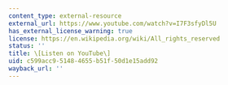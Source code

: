 ```yaml
---
content_type: external-resource
external_url: https://www.youtube.com/watch?v=I7F3sfyDl5U
has_external_license_warning: true
license: https://en.wikipedia.org/wiki/All_rights_reserved
status: ''
title: \[Listen on YouTube\]
uid: c599acc9-5148-4655-b51f-50d1e15add92
wayback_url: ''
---
```

